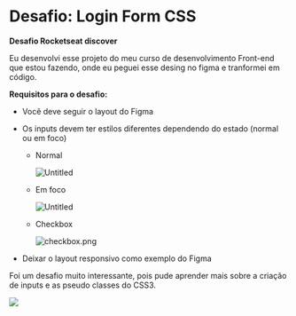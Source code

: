 # Desafio: Login Form CSS

**Desafio Rocketseat discover**

Eu desenvolvi esse projeto do meu curso de desenvolvimento Front-end que estou fazendo, onde eu peguei esse desing no figma e tranformei em código. 

**Requisitos para o desafio:**

- Você deve seguir o layout do Figma
- Os inputs devem ter estilos diferentes dependendo do estado (normal ou em foco)
    - Normal
        
        ![Untitled](https://s3-us-west-2.amazonaws.com/secure.notion-static.com/88ea5b9b-f27a-4207-83c9-bdb39b3a4399/Untitled.png)
        
    - Em foco
        
        ![Untitled](https://s3-us-west-2.amazonaws.com/secure.notion-static.com/ad4f74bc-5a8f-4eb0-97d0-d3cc8f520bd5/Untitled.png)
        
    - Checkbox
        
        ![checkbox.png](https://s3-us-west-2.amazonaws.com/secure.notion-static.com/bb17420c-5053-4057-b154-ab2c5133899c/checkbox.png)
        
- Deixar o layout responsivo como exemplo do Figma

Foi um desafio muito interessante, pois pude aprender mais sobre a criação de inputs e as pseudo classes do CSS3.

![](/)

